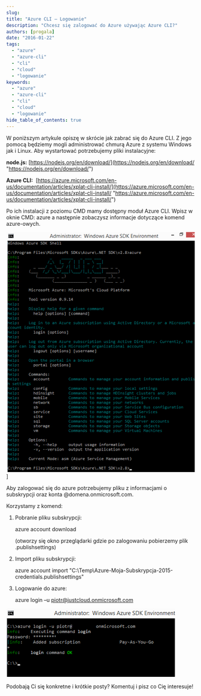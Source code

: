 ```yaml
---
slug: 
title: "Azure CLI – Logowanie"
description: "Chcesz się zalogować do Azure używając Azure CLI?"
authors: [progala]
date: "2016-01-22"
tags: 
  - "azure"
  - "azure-cli"
  - "cli"
  - "cloud"
  - "logowanie"
keywords:
  - "azure"
  - "azure-cli"
  - "cli"
  - "cloud"
  - "logowanie"
hide_table_of_contents: true
---
```


W poniższym artykule opiszę w skrócie jak zabrać się do Azure CLI. Z jego pomocą będziemy mogli administrować chmurą Azure z systemu Windows jak i Linux. Aby wystartować potrzebujemy pliki instalacyjne:

**node.js:** [https://nodejs.org/en/download/](https://nodejs.org/en/download/ "https://nodejs.org/en/download/")

**Azure CLI:**  [https://azure.microsoft.com/en-us/documentation/articles/xplat-cli-install/](https://azure.microsoft.com/en-us/documentation/articles/xplat-cli-install/ "https://azure.microsoft.com/en-us/documentation/articles/xplat-cli-install/")

Po ich instalacji z poziomu CMD mamy dostępny moduł Azure CLI. Wpisz w oknie CMD: azure a następnie zobaczysz informacje dotyczące komend azure-owych.

![image](images/image2.png)]

<!--truncate-->

Aby zalogować się do azure potrzebujemy pliku z informacjami o subskrypcji oraz konta @domena.onmicrosoft.com.

Korzystamy z komend:

1. Pobranie pliku subskrypcji:
    
    azure account download
    
    (otworzy się okno przeglądarki gdzie po zalogowaniu pobierzemy plik .publishsettings)
2. Import pliku subskrypcji:
    
    azure account import "C:\Temp\Azure-Moja-Subskrypcja-2015-credentials.publishsettings"
    
3. Logowanie do azure:
    
    azure login –u piotr@justcloud.onmicrosoft.com
    

![image](images/image3.png)

Podobają Ci się konkretne i krótkie posty? Komentuj i pisz co Cię interesuje!
